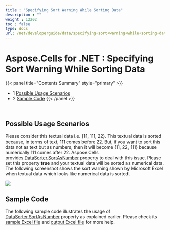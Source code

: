 ```yaml
---
title : "Specifying Sort Warning While Sorting Data" 
description : "" 
weight : 12202 
toc : false
type: docs
url: /net/developerguide/data/specifying+sort+warning+while+sorting+data/
---
```


# Aspose.Cells for .NET : Specifying Sort Warning While Sorting Data


{{< panel title="Contents Summary" style="primary" >}}
*   1 [Possible Usage Scenarios](#possible-usage-scenarios)
*   2 [Sample Code](#sample-code)
{{< /panel >}}
 

 

## Possible Usage Scenarios

Please consider this textual data i.e. {11, 111, 22}. This textual data is sorted because, in terms of text, 111 comes before 22. But, if you want to sort this data not as text but as numbers, then it will become {11, 22, 111} because numerically 111 comes after 22. Aspose.Cells provides [DataSorter.SortAsNumber](https://apireference.aspose.com/net/cells/aspose.cells/datasorter/properties/sortasnumber) property to deal with this issue. Please set this property **true** and your textual data will be sorted as numerical data. The following screenshot shows the sort warning shown by Microsoft Excel when textual data which looks like numerical data is sorted.

![](https://docs2.aspose.com/cells/net/attachments/42729848/43352084.png)

## Sample Code

The following sample code illustrates the usage of [DataSorter.SortAsNumber](https://apireference.aspose.com/net/cells/aspose.cells/datasorter/properties/sortasnumber) property as explained earlier. Please check its [sample Excel file](https://docs2.aspose.com/cells/net/attachments/42729848/43352075.xlsx) and [output Excel file](https://docs2.aspose.com/cells/net/attachments/42729848/43352076.xlsx) for more help.

